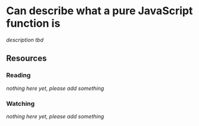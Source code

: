 # Can describe what a pure JavaScript function is
_description tbd_
## Resources
### Reading
_nothing here yet, please add something_
### Watching
_nothing here yet, please add something_

